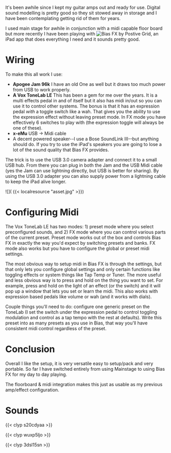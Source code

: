 It's been awhile since I kept my guitar amps out and ready for use.  Digital sound modelling is pretty good so they sit stowed away in storage and I have been contemplating getting rid of them for years.  

I used main stage for awhile in conjunction with a midi capable floor board but more recently I have been playing with ![Bias FX by Postive Grid](https://www.positivegrid.com/bias-fx/), an iPad app that does everything I need and it sounds pretty good.

# Wiring

To make this all work I use:

* **Apogee Jam 96k** I have an old One as well but it draws too much power from USB to work properly.  
* **A Vox ToneLab LE** This has been a gem for me over the years.  It is a multi effects pedal in and of itself but it also has midi in/out so you can use it to control other systems.  The bonus is that it has an expression pedal *with* a toggle switch like a wah.  That gives you the ability to use the expression effect without leaving preset mode.  In FX mode you have effectively 6 switches to play with (the expression toggle will always be one of these).
* **x-eMu** USB → Midi cable
* A decent powered speaker--I use a Bose SoundLink III--but anything should do.  If you try to use the iPad's speakers you are going to lose a lot of the sound quality that Bias FX provides.

The trick is to use the USB 3.0 camera adapter and connect it to a small USB hub.  From there you can plug in both the Jam and the USB Midi cable (yes the Jam can use lightning directly, but USB is better for sharing).  By using the USB 3.0 adapter you can also supply power from a lightning cable to keep the iPad alive longer.

![]( {{< localresource "asset.jpg" >}})

# Configuring Midi

The Vox ToneLab LE has two modes: 1) preset mode where you select preconfigured sounds, and 2) FX mode where you can control various parts of the current preset.  Preset mode works out of the box and controls Bias FX in exactly the way you'd expect by switching presets and banks.  FX mode also works but you have to configure the global or preset midi settings. 

The most obvious way to setup midi in Bias FX is through the settings, but that only lets you configure global settings and only certain functions like toggling effects or system things like Tap Temp or Tuner.  The more useful and less obvious way is to press and hold on the thing you want to set.  For example, press and hold on the light of an effect (or the switch) and it will pop up a window that lets you set or learn the midi.  This also works with expression based pedals like volume or wah  (and it works with dials).

Couple things you'll need to do: configure one generic preset on the ToneLab (I set the switch under the expression pedal to control toggling modulation and control as a tap tempo with the rest at defaults).  Write this preset into as many presets as you use in Bias, that way you'll have consistent midi control regardless of the preset.

# Conclusion

Overall I like the setup, it is very versatile easy to setup/pack and very portable. So far I have switched entirely from using Mainstage to using Bias FX for my day to day playing.

The floorboard & midi integration makes this just as usable as my previous amp/effect configuration.

# Sounds

{{< clyp s20cdyaa >}}

{{< clyp wuxp5ljo >}}

{{< clyp 3dsl15sn >}}